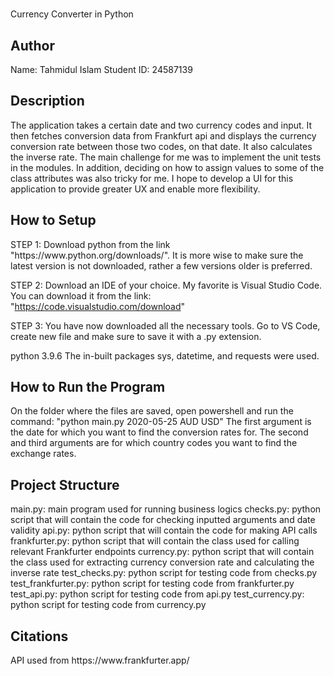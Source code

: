 # <project title>
Currency Converter in Python

## Author
Name: Tahmidul Islam
Student ID: 24587139

## Description
<What your application does>
The application takes a certain date and two currency codes and input. It then fetches conversion data from Frankfurt api and displays the currency conversion rate between those two codes, on that date. It also calculates the inverse rate.
<Some of the challenges you faced>
The main challenge for me was to implement the unit tests in the modules. In addition, deciding on how to assign values to some of the class attributes was also tricky for me.
<Some of the features you hope to implement in the future>
I hope to develop a UI for this application to provide greater UX and enable more flexibility.

## How to Setup
<Provide a step-by-step description of how to get the development environment set and running.>
STEP 1: 
Download python from the link "https://www.python.org/downloads/". It is more wise to make sure the latest version is not downloaded, rather a few versions older is preferred.

STEP 2: 
Download an IDE of your choice. My favorite is Visual Studio Code. You can download it from the link: "https://code.visualstudio.com/download"

STEP 3: 
You have now downloaded all the necessary tools. Go to VS Code, create new file and make sure to save it with a .py extension.

<Which Python version you used>
python 3.9.6
<Which packages and version you used>
The in-built packages sys, datetime, and requests were used.

## How to Run the Program
<Provide instructions and examples>
On the folder where the files are saved, open powershell and run the command: 
"python main.py 2020-05-25 AUD USD"
The first argument is the date for which you want to find the conversion rates for. The second and third arguments are for which country codes you want to find the exchange rates.

## Project Structure
<List all folders and files of this project and provide quick description for each of them>
main.py: main program used for running business logics
checks.py: python script that will contain the code for checking inputted arguments and date validity
api.py: python script that will contain the code for making API calls
frankfurter.py: python script that will contain the class used for calling relevant Frankfurter endpoints
currency.py: python script that will contain the class used for extracting currency conversion rate and calculating the inverse rate
test_checks.py: python script for testing code from checks.py
test_frankfurter.py: python script for testing code from frankfurter.py
test_api.py: python script for testing code from api.py
test_currency.py: python script for testing code from currency.py

## Citations
<Mention authors and provide links code you source externally>
API used from https://www.frankfurter.app/ 

